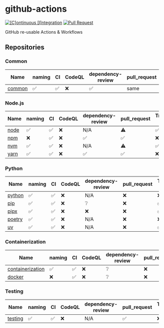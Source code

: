 # github-actions

[![[C]ontinuous [I]ntegration](https://github.com/percebus/github-actions/actions/workflows/always.yml/badge.svg)](https://github.com/percebus/github-actions/actions/workflows/always.yml) [![Pull Request](https://github.com/percebus/github-actions/actions/workflows/pull_request.yml/badge.svg?event=pull_request)](https://github.com/percebus/github-actions/actions/workflows/pull_request.yml)

GitHub re-usable Actions &amp; Workflows

## Repositories

### Common

| Name                                                        | naming | CI  | CodeQL | dependency-review | pull_request | Trigger 1x | Tests | semantic-release |
| ----------------------------------------------------------- | ------ | --- | ------ | ----------------- | ------------ | ---------- | ----- | ---------------- |
| [common](https://github.com/percebus/github-actions-common) | ✅     | ✅  | ❌     | ✅                | same         | ❌         | ✅    | ❌               |

### Node.js

| Name                                                    | naming | CI  | CodeQL | dependency-review | pull_request | Trigger 1x | Tests | semantic-release |
| ------------------------------------------------------- | ------ | --- | ------ | ----------------- | ------------ | ---------- | ----- | ---------------- |
| [node](https://github.com/percebus/github-actions-node) | ✅     | ✅  | ❌     | N/A               | ⚠️           | ✅         | ✅    | ❌               |
| [npm](https://github.com/percebus/github-actions-npm)   | ❌     | ✅  | ❌     | ✅                | ✅           | ❌         | ✅    | ❌               |
| [nvm](https://github.com/percebus/github-actions-nvm)   | ✅     | ✅  | ❌     | N/A               | ⚠️           | ✅         | ✅    | ❌               |
| [yarn](https://github.com/percebus/github-actions-yarn) | ✅     | ✅  | ❌     | ✅                | ✅           | ❌         | ✅    | ❌               |

### Python

| Name                                                        | naming | CI  | CodeQL | dependency-review | pull_request | Trigger 1x | Tests | semantic-release |
| ----------------------------------------------------------- | ------ | --- | ------ | ----------------- | ------------ | ---------- | ----- | ---------------- |
| [python](https://github.com/percebus/github-actions-python) | ✅     | ✅  | ❌     | N/A               | ❌           | ❌         | ✅    | ❌               |
| [pip](https://github.com/percebus/github-actions-pip)       | ✅     | ✅  | ❌     | ❔                | ❌           | ✅         | ✅    | ❌               |
| [pipx](https://github.com/percebus/github-actions-pipx)     | ✅     | ✅  | ❌     | ❌                | ❌           | ✅         | ✅    | ❌               |
| [poetry](https://github.com/percebus/github-actions-poetry) | ✅     | ✅  | ❌     | N/A               | ❌           | ❌         | ✅    | ❌               |
| [uv](https://github.com/percebus/github-actions-uv)         | ✅     | ✅  | ❌     | N/A               | ❌           | ✅         | ✅    | ❌               |

### Containerization

| Name                                                                            | naming | CI  | CodeQL | dependency-review | pull_request | Trigger 1x | Tests | semantic-release |
| ------------------------------------------------------------------------------- | ------ | --- | ------ | ----------------- | ------------ | ---------- | ----- | ---------------- |
| [containerization](https://github.com/percebus/github-actions-containerization) | ✅     | ✅  | ❌     | ❔                | ❌           | ❌         | ✅    | ❌               |
| [docker](https://github.com/percebus/github-actions-docker)                     | ❌     | ✅  | ❌     | ❔                | ❌           |            | ✅    | ❌               |

### Testing

| Name                                                          | naming | CI  | CodeQL | dependency-review | pull_request | Trigger 1x | Tests | semantic-release |
| ------------------------------------------------------------- | ------ | --- | ------ | ----------------- | ------------ | ---------- | ----- | ---------------- |
| [testing](https://github.com/percebus/github-actions-testing) | ✅     | ✅  | ❌     | N/A               | ✅           | ❌         | ✅    | ❌               |
